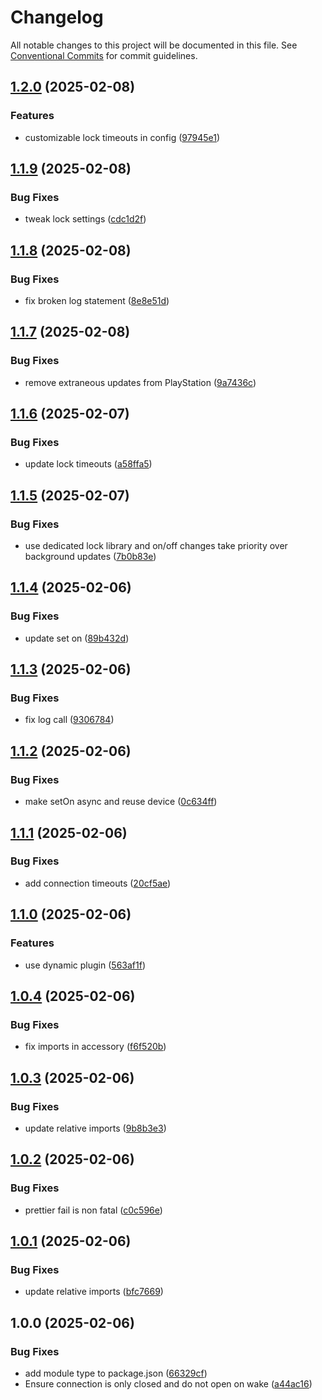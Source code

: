 # Changelog

All notable changes to this project will be documented in this file. See
[Conventional Commits](https://conventionalcommits.org) for commit guidelines.

## [1.2.0](https://github.com/jabrown93/homebridge-playstation/compare/v1.1.9...v1.2.0) (2025-02-08)

### Features

* customizable lock timeouts in config ([97945e1](https://github.com/jabrown93/homebridge-playstation/commit/97945e1939b8304b162e7898e37abba53cbc6c76))

## [1.1.9](https://github.com/jabrown93/homebridge-playstation/compare/v1.1.8...v1.1.9) (2025-02-08)

### Bug Fixes

* tweak lock settings ([cdc1d2f](https://github.com/jabrown93/homebridge-playstation/commit/cdc1d2f90caba4639cff2b4b85ad8696a4f76249))

## [1.1.8](https://github.com/jabrown93/homebridge-playstation/compare/v1.1.7...v1.1.8) (2025-02-08)

### Bug Fixes

* fix broken log statement ([8e8e51d](https://github.com/jabrown93/homebridge-playstation/commit/8e8e51d9d62afcde48d69f325bea47e3b6de2791))

## [1.1.7](https://github.com/jabrown93/homebridge-playstation/compare/v1.1.6...v1.1.7) (2025-02-08)

### Bug Fixes

* remove extraneous updates from PlayStation ([9a7436c](https://github.com/jabrown93/homebridge-playstation/commit/9a7436c245903d291cfca9394a119961c4b14d27))

## [1.1.6](https://github.com/jabrown93/homebridge-playstation/compare/v1.1.5...v1.1.6) (2025-02-07)

### Bug Fixes

* update lock timeouts ([a58ffa5](https://github.com/jabrown93/homebridge-playstation/commit/a58ffa56ceaf078c5a7c90de9b9967f4e658e875))

## [1.1.5](https://github.com/jabrown93/homebridge-playstation/compare/v1.1.4...v1.1.5) (2025-02-07)

### Bug Fixes

* use dedicated lock library and on/off changes take priority over background updates ([7b0b83e](https://github.com/jabrown93/homebridge-playstation/commit/7b0b83e8334a816f73cd9db8bea73baf00f3c917))

## [1.1.4](https://github.com/jabrown93/homebridge-playstation/compare/v1.1.3...v1.1.4) (2025-02-06)

### Bug Fixes

* update set on ([89b432d](https://github.com/jabrown93/homebridge-playstation/commit/89b432dae24840713d7f39d71d97d4c59c74076e))

## [1.1.3](https://github.com/jabrown93/homebridge-playstation/compare/v1.1.2...v1.1.3) (2025-02-06)

### Bug Fixes

* fix log call ([9306784](https://github.com/jabrown93/homebridge-playstation/commit/93067841cbd93a9020eed1047c422309fa790099))

## [1.1.2](https://github.com/jabrown93/homebridge-playstation/compare/v1.1.1...v1.1.2) (2025-02-06)

### Bug Fixes

* make setOn async and reuse device ([0c634ff](https://github.com/jabrown93/homebridge-playstation/commit/0c634ff838387793d15600bd92c248b30070b7ee))

## [1.1.1](https://github.com/jabrown93/homebridge-playstation/compare/v1.1.0...v1.1.1) (2025-02-06)

### Bug Fixes

* add connection timeouts ([20cf5ae](https://github.com/jabrown93/homebridge-playstation/commit/20cf5aeb257bcef532b192bec13e5cce87d38747))

## [1.1.0](https://github.com/jabrown93/homebridge-playstation/compare/v1.0.4...v1.1.0) (2025-02-06)

### Features

* use dynamic plugin ([563af1f](https://github.com/jabrown93/homebridge-playstation/commit/563af1f8db8f9a4274b83446d100f4aae9a2a5af))

## [1.0.4](https://github.com/jabrown93/homebridge-playstation/compare/v1.0.3...v1.0.4) (2025-02-06)

### Bug Fixes

* fix imports in accessory ([f6f520b](https://github.com/jabrown93/homebridge-playstation/commit/f6f520b2e52e3c243ec286187e03db57889572a4))

## [1.0.3](https://github.com/jabrown93/homebridge-playstation/compare/v1.0.2...v1.0.3) (2025-02-06)

### Bug Fixes

* update relative imports ([9b8b3e3](https://github.com/jabrown93/homebridge-playstation/commit/9b8b3e32d6c580d1b6a9b15440e9f897ffd93ed4))

## [1.0.2](https://github.com/jabrown93/homebridge-playstation/compare/v1.0.1...v1.0.2) (2025-02-06)

### Bug Fixes

* prettier fail is non fatal ([c0c596e](https://github.com/jabrown93/homebridge-playstation/commit/c0c596e0ab8825272b5559f1d227e8c66f399eb9))

## [1.0.1](https://github.com/jabrown93/homebridge-playstation/compare/v1.0.0...v1.0.1) (2025-02-06)

### Bug Fixes

* update relative imports ([bfc7669](https://github.com/jabrown93/homebridge-playstation/commit/bfc7669d9cc0706ad32931840a34bd0ed5db7867))

## 1.0.0 (2025-02-06)

### Bug Fixes

* add module type to package.json ([66329cf](https://github.com/jabrown93/homebridge-playstation/commit/66329cf8d675e9eade1045e3ec7f773ea2a8dd22))
* Ensure connection is only closed and do not open on wake ([a44ac16](https://github.com/jabrown93/homebridge-playstation/commit/a44ac16b8c2d5aa64a4b2ca40a23d438caa3bedb))
